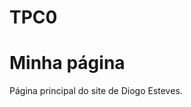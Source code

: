 # TPC0

<html lang="en">
<head>
    <meta charset="UTF-8">
    <title>Diogo</title>
</head>
<body>
    <h1>Minha página</h1>
    <p>Página principal do site de Diogo Esteves.</p>
</body>
</html>
